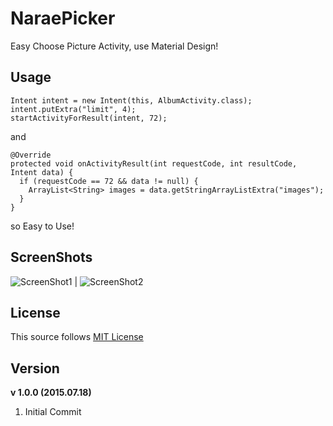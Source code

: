 # NaraePicker
Easy Choose Picture Activity, use Material Design! 

## Usage

```
Intent intent = new Intent(this, AlbumActivity.class);
intent.putExtra("limit", 4);
startActivityForResult(intent, 72);
```

and 

```
@Override
protected void onActivityResult(int requestCode, int resultCode, Intent data) {
  if (requestCode == 72 && data != null) {
    ArrayList<String> images = data.getStringArrayListExtra("images");
  }
}
```

so Easy to Use!

## ScreenShots
![ScreenShot1](http://i.imgur.com/8d9EM68m.png) | ![ScreenShot2](http://i.imgur.com/K0PIcBsm.png)

## License

This source follows [MIT License](https://github.com/WindSekirun/NaraePicker/blob/master/license.md)

## Version

**v 1.0.0 (2015.07.18)**

1. Initial Commit
